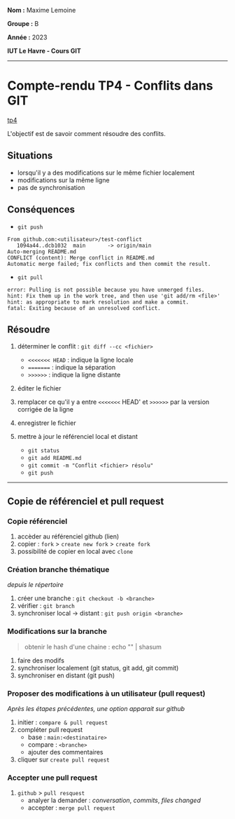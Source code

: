 **Nom :** Maxime Lemoine

**Groupe :** B

**Année :** 2023

**IUT Le Havre - Cours GIT**

---

# Compte-rendu TP4 - Conflits dans GIT
[tp4](https://abderzah.github.io/Introduction-GIT/tp4/)

L'objectif est de savoir comment résoudre des conflits.

## Situations
- lorsqu'il y a des modifications sur le même fichier localement
- modifications sur la même ligne
- pas de synchronisation

## Conséquences
- `git push`
```
From github.com:<utilisateur>/test-conflict
   1094a44..dcb1032  main       -> origin/main
Auto-merging README.md
CONFLICT (content): Merge conflict in README.md
Automatic merge failed; fix conflicts and then commit the result.
```

- `git pull`
```
error: Pulling is not possible because you have unmerged files.
hint: Fix them up in the work tree, and then use 'git add/rm <file>'
hint: as appropriate to mark resolution and make a commit.
fatal: Exiting because of an unresolved conflict.
```

## Résoudre
1. déterminer le conflit : `git diff --cc <fichier>`
	- `<<<<<<< HEAD` : indique la ligne locale
	- `=======`      : indique la séparation
	- `>>>>>>`       : indique la ligne distante

2. éditer le fichier
3. remplacer ce qu'il y a entre `<<<<<<<` HEAD' et `>>>>>>` par la version corrigée de la ligne
4. enregistrer le fichier
5. mettre à jour le référenciel local et distant
	- `git status`
	- `git add README.md`
	- `git commit -m "Conflit <fichier> résolu"`
	- `git push`

* * *

## Copie de référenciel et pull request

### Copie référenciel
1. accèder au référenciel github (lien)
2. copier : `fork` > `create new fork` > `create fork`
3. possibilité de copier en local avec `clone`

### Création branche thématique
*depuis le répertoire*
1. créer une branche : `git checkout -b <branche>`
2. vérifier : `git branch`
3. synchroniser local -> distant : `git push origin <branche>` 

### Modifications sur la branche
> obtenir le hash d'une chaine : echo "<chaine>" | shasum
1. faire des modifs
2. synchroniser localement (git status, git add, git commit)
3. synchroniser en distant (git push)

### Proposer des modifications à un utilisateur (pull request)
*Après les étapes précédentes, une option apparait sur github*

1. initier : `compare & pull request`
2. compléter pull request
	- base : `main:<destinataire>`
	- compare : `<branche>`
	- ajouter des commentaires
3. cliquer sur `create pull request`

### Accepter une pull request
1. `github` > `pull resquest`
	- analyer la demander : *conversation*, *commits*, *files changed*
	- accepter : `merge pull request`



